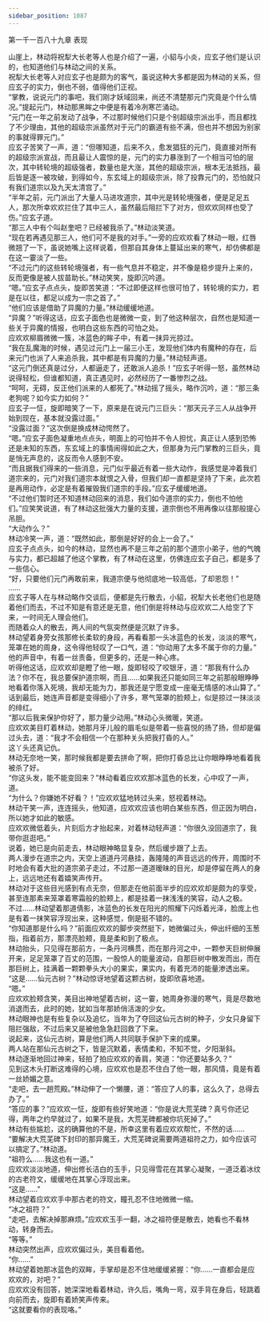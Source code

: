 ```yaml
---
sidebar_position: 1087
---
```

 第一千一百八十九章 表现


山崖上，林动将祝犁大长老等人也是介绍了一遍，小貂与小炎，应玄子他们是认识的，也知道他们与林动之间的关系。  
祝犁大长老等人对应玄子也是颇为的客气，虽说这种大多都是因为林动的关系，但应玄子的实力，倒也不弱，值得他们正视。  
“掌教，说说元门的事吧，我们刚才妖域回来，尚还不清楚那元门究竟是个什么情况。”提起元门，林动那黑眸之中便是有着冷冽寒芒涌动。  
“元门在一年之前发动了战争，不过那时候他们只是个别超级宗派出手，而且都找了不少理由，其他的超级宗派虽然对于元门的霸道有些不满，但也并不想因为别家的事就得罪元门。”  
应玄子苦笑了一声，道：“但哪知道，后来不久，愈发猖狂的元门，竟直接对所有的超级宗派宣战，而且最让人震惊的是，元门的实力暴涨到了一个相当可怕的层次，其中转轮境的超级强者，数量也是大涨，其他的超级宗派，根本无法抵挡，最后皆是逐一被攻破，到得如今，东玄域上的超级宗派，除了投靠元门的，恐怕就只有我们道宗以及九天太清宫了。”  
“半年之前，元门派出了大量人马进攻道宗，其中光是转轮境强者，便是足足五人，那次所幸欢欢拦住了其中三人，虽然最后阻拦下了对方，但欢欢同样也受了伤。”应玄子道。  
“那三人中有个叫赵奎吧？已经被我杀了。”林动淡笑道。  
“现在若再遇见那三人，他们可不是我的对手。”一旁的应欢欢看了林动一眼，红唇微翘了一下，虽说她嘴上这样说着，但那自其身体上蔓延出来的寒气，却仿佛都是在这一霎淡了一些。  
“不过元门的这些转轮境强者，有一些气息并不稳定，并不像是稳步提升上来的，反而更像是被人拔苗助长。”林动笑笑，旋即沉吟道。  
“嗯。”应玄子点点头，旋即苦笑道：“不过即便这样也很可怕了，转轮境的实力，若是在以往，都足以成为一宗之首了。”  
“他们应该是借助了异魔的力量。”林动缓缓地道。  
“异魔？”听得这话，应玄子面色也是微微一变，到了他这种层次，自然也是知道一些关于异魔的情报，也明白这些东西的可怕之处。  
应欢欢柳眉微微一簇，冰蓝色的眸子中，有着一抹异光掠过。  
“我在乱魔海的时候，遇见过元门上一届三小王，发现他们体内有魔种的存在，后来元门也派了人来追杀我，其中都是有异魔的力量。”林动轻声道。  
“这元门倒还真是过分，人都逼走了，还敢派人追杀！”应玄子听得一怒，虽然林动说得轻松，但谁都知道，真正遇见时，必然经历了一番惨烈之战。  
“呵呵，无碍，反正他们派来的人都死了。”林动摇了摇头，略作沉吟，道：“那三条老狗呢？如今实力如何？”  
应玄子一怔，旋即暗笑了一下，原来是在说元门三巨头：“那天元子三人从战争开始到现在，基本就没露过面。”  
“没露过面？”这次倒是换成林动愕然了。  
“嗯。”应玄子面色凝重地点点头，明面上的可怕并不令人担忧，真正让人感到恐怖还是未知的东西，东玄域上的事情闹得如此之大，但那身为元门掌教的三巨头，竟是悄无声息的，这反而令人感到不安。  
“而且据我们得来的一些消息，元门似乎最近有着一些大动作，我感觉是冲着我们道宗来的，元门对我们道宗本就恨之入骨，但我们却一直都是坚持了下来，此次若是再用动作，必定是有着摧毁我们道宗的手段。”应玄子缓缓地道。  
“不过他们暂时还不知道林动回来的消息，我们如今道宗的实力，倒也不怕他们。”应笑笑说道，有了林动这批强大力量的支援，道宗倒也不用再像以往那般提心吊胆。  
“大动作么？”  
林动冷笑一声，道：“既然如此，那倒是好好的会上一会了。”  
应玄子点点头，如今的林动，显然也再不是三年之前的那个道宗小弟子，他的气魄与实力，都已超越了他这个掌教，有了林动在这里，仿佛连应玄子自己，都是多了一些信心。  
“好，只要他们元门再敢前来，我道宗便与他彻底地一较高低，了却恩怨！”  
……  
应玄子等人在与林动略作交谈后，便都是先行散去，小貂，祝犁大长老他们也是随着他们而去，不过不知是有意还是无意，他们倒是将林动与应欢欢二人给空了下来，一时间无人理会他们。  
而随着众人的散去，两人间的气氛突然便是沉默了许多。  
林动望着身旁女孩那修长柔软的身段，再看看那一头冰蓝色的长发，淡淡的寒气，笼罩在她的周身，这令得他轻叹了一口气，道：“你动用了太多不属于你的力量。”  
他的声音中，有着一丝责备，但更多的，还是一种心疼。  
听得他这话，应欢欢却是瞪了他一眼，旋即轻咬了咬银牙，道：“那我有什么办法？你不在，我总要保护道宗啊，而且……如果我还只能如同三年之前那般眼睁睁地看着你落入死境，我却无能为力，那我还是宁愿变成一座毫无情感的冰山算了。”  
话到最后，她连声音都是变得细小了许多，寒气笼罩的脸颊上，似是掠过一抹淡淡的绯红。  
“那以后我来保护你好了，那力量少动用。”林动心头微暖，笑道。  
应欢欢美目盯着林动，她那月牙儿般的眉毛似是带着一些喜悦的扬了扬，但却是偏过头去，道：“我才不会相信一个在那种关头把我打昏的人。”  
这丫头还真记仇。  
林动无奈地一笑，那时候我都是要去拼命了啊，把你打昏总比让你眼睁睁地看着我被杀了好。  
“你这头发，能不能变回来？”林动看着应欢欢那冰蓝色的长发，心中叹了一声，道。  
“为什么？你嫌她不好看？！”应欢欢猛地转过头来，怒视着林动。  
林动干笑一声，连连摇头，他知道，应欢欢应该也明白某些东西，但正因为明白，所以她才如此的敏感。  
应欢欢微低着头，片刻后方才抬起来，对着林动轻声道：“你很久没回道宗了，我带你逛逛吧。”  
说着，她已是向前走去，林动眼神略显复杂，然后缓步跟了上去。  
两人漫步在道宗之内，天空上道道丹河悬挂，轰隆隆的声音远远的传开，周围时不时地会有着大批的道宗弟子走过，不过那一道道暧昧的目光，却是停留在两人的身上，远远地还有着嬉笑声传开。  
林动对于这些目光感到有点无奈，但那走在他前面半步的应欢欢却是颇为的享受，甚至连那素来笼罩着寒霜般的脸颊上，都是挂着一抹浅浅的笑容，动人之极。  
不过……林动望着那道倩影，冰蓝色的长发在阳光的照耀下闪烁着光泽，脸庞上也是有着一抹笑容浮现出来，这种感觉，倒是挺不错的。  
“你知道那是什么吗？”前面应欢欢的脚步突然挺下，她微偏过头，伸出纤细的玉葱指，指着前方，那漂亮脸颊，竟是柔和到了极点。  
林动抬头，只见得在那前方，一条丹河横贯，而在那丹河之中，一颗参天巨树伸展开来，足足笼罩了百丈的范围，一股惊人的能量波动，自那巨树中散发而出，而在那巨树上，挂满着一颗颗拳头大小的果实，果实内，有着充沛的能量渗透出来。  
“这是……仙元古树？”林动惊讶地望着这颗古树，旋即欣喜地道。  
“嗯。”  
应欢欢脸颊含笑，美目出神地望着古树，这一霎，她周身弥漫的寒气，竟是尽数地消退而去，此时的她，犹如当年那娇俏活泼的少女。  
林动眼神也是有些复杂以及追忆，当年为了夺回这仙元古树的种子，少女只身留下阻拦强敌，不过后来又是被他急急赶回救了下来。  
说起来，这仙元古树，算是他们两人共同联手保护下来的成果。  
两人站在那仙元古树之下，皆是沉默着，表情柔和，不知不觉，夕阳渐斜。  
林动逐渐地回过神来，轻拍了拍应欢欢的香肩，笑道：“你还要站多久？”  
见到这木头打断这难得的心境，应欢欢也是忍不住白了他一眼，那风情，竟是有着一丝娇媚之意。  
“走吧，去一趟荒殿。”林动伸了一个懒腰，道：“答应了人的事，这么久了，总得去办了。”  
“答应的事？”应欢欢一怔，旋即有些好笑地道：“你是说大荒芜碑？真亏你还记得，两年之约早就过了，如果不是我，大荒芜碑都被你坑死掉了。”  
林动有些尴尬，这的确算他的不是，所幸这里有着应欢欢帮忙，不然的话……  
“要解决大荒芜碑下封印的那异魔王，大荒芜碑说需要两道祖符之力，如今应该可以搞定了。”林动道。  
“祖符么……我这也有一道。”  
应欢欢淡淡地道，伸出修长洁白的玉手，只见得雪花在其掌心凝聚，一道泛着冰纹的古老符文，缓缓地在其掌心浮现出来。  
“这是……”  
林动望着应欢欢手中那古老的符文，瞳孔忍不住地微微一缩。  
“冰之祖符？”  
“走吧，去解决掉那麻烦。”应欢欢玉手一翻，冰之祖符便是散去，她看也不看林动，转身而去。  
“等等。”  
林动突然出声，应欢欢偏过头，美目看着他。  
“你……”  
林动望着她那冰蓝色的双眸，手掌却是忍不住地缓缓紧握：“你……一直都会是应欢欢的，对吧？”  
应欢欢没有回答，她深深地看着林动，许久后，嘴角一弯，双手背在身后，轻跳着向前而去，旋即有着娇笑声传来。  
“这就要看你的表现咯。”  
  
  
